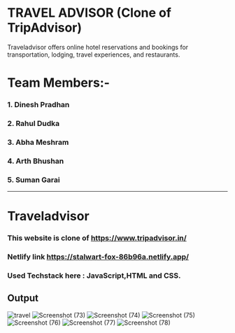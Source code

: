 <h1>TRAVEL ADVISOR (Clone of TripAdvisor)</h1>
Traveladvisor offers online hotel reservations and bookings for transportation, lodging, travel experiences, and restaurants.

# Team Members:-
### 1. Dinesh Pradhan
### 2. Rahul Dudka
### 3. Abha Meshram
### 4. Arth Bhushan
### 5. Suman Garai

---

# Traveladvisor

### This website is clone of https://www.tripadvisor.in/

### Netlify link https://stalwart-fox-86b96a.netlify.app/

### 

### Used Techstack here :  JavaScript,HTML and CSS.

## Output
![travel](https://user-images.githubusercontent.com/107466839/210731130-7c443cd5-770d-4f27-b3dd-9f3530262962.png)
![Screenshot (73)](https://user-images.githubusercontent.com/107466839/210731196-5f2c845c-7afb-46b8-a6f3-f7c8c026c8ee.png)
![Screenshot (74)](https://user-images.githubusercontent.com/107466839/210731219-3afb5187-1e05-44d7-89c1-a9515d4e88c5.png)
![Screenshot (75)](https://user-images.githubusercontent.com/107466839/210731245-310c3e2a-0486-42eb-969a-2951162ca223.png)
![Screenshot (76)](https://user-images.githubusercontent.com/107466839/210731258-6a54a44f-be8b-485c-96d4-980ed11a742e.png)
![Screenshot (77)](https://user-images.githubusercontent.com/107466839/210731277-143a1b13-8015-412f-9a6d-e79b8b3aeb48.png)
![Screenshot (78)](https://user-images.githubusercontent.com/107466839/210731298-85eb9851-c4a5-47c9-b4ed-6f9eafb993c2.png)

